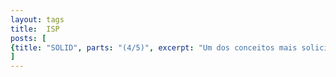 ```yaml
---
layout: tags
title:  ISP
posts: [
{title: "SOLID", parts: "(4/5)", excerpt: "Um dos conceitos mais solicitados hoje no mundo do desenvolvimento é o conhecimento de SOLID. Nesse post, vamos explorar o ISP - Interface Segregation Principle.", url: /2025/08/solid-isp}
]
---
```

